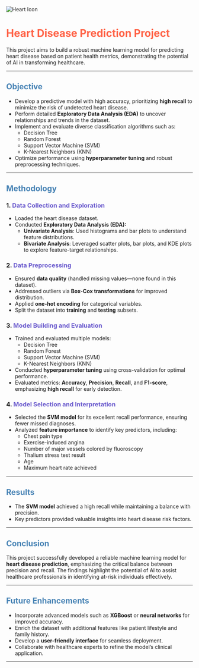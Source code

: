 <img src="https://via.placeholder.com/100x100?text=❤️" alt="Heart Icon" style="display: block; margin: 0 auto;" />

# <span style="color: #FF6347;"><strong>Heart Disease Prediction Project</strong></span>

This project aims to build a robust machine learning model for predicting heart disease based on patient health metrics, demonstrating the potential of AI in transforming healthcare.

---

## <span style="color: #4682B4;"><strong>Objective</strong></span>
- Develop a predictive model with high accuracy, prioritizing **high recall** to minimize the risk of undetected heart disease.
- Perform detailed **Exploratory Data Analysis (EDA)** to uncover relationships and trends in the dataset.
- Implement and evaluate diverse classification algorithms such as:
  - Decision Tree
  - Random Forest
  - Support Vector Machine (SVM)
  - K-Nearest Neighbors (KNN)
- Optimize performance using **hyperparameter tuning** and robust preprocessing techniques.

---

## <span style="color: #4682B4;"><strong>Methodology</strong></span>

### 1. <span style="color: #6A5ACD;"><strong>Data Collection and Exploration</strong></span>
- Loaded the heart disease dataset.
- Conducted **Exploratory Data Analysis (EDA):**
  - **Univariate Analysis**: Used histograms and bar plots to understand feature distributions.
  - **Bivariate Analysis**: Leveraged scatter plots, bar plots, and KDE plots to explore feature-target relationships.

### 2. <span style="color: #6A5ACD;"><strong>Data Preprocessing</strong></span>
- Ensured **data quality** (handled missing values—none found in this dataset).
- Addressed outliers via **Box-Cox transformations** for improved distribution.
- Applied **one-hot encoding** for categorical variables.
- Split the dataset into **training** and **testing** subsets.

### 3. <span style="color: #6A5ACD;"><strong>Model Building and Evaluation</strong></span>
- Trained and evaluated multiple models:
  - Decision Tree
  - Random Forest
  - Support Vector Machine (SVM)
  - K-Nearest Neighbors (KNN)
- Conducted **hyperparameter tuning** using cross-validation for optimal performance.
- Evaluated metrics: **Accuracy**, **Precision**, **Recall**, and **F1-score**, emphasizing **high recall** for early detection.

### 4. <span style="color: #6A5ACD;"><strong>Model Selection and Interpretation</strong></span>
- Selected the **SVM model** for its excellent recall performance, ensuring fewer missed diagnoses.
- Analyzed **feature importance** to identify key predictors, including:
  - Chest pain type
  - Exercise-induced angina
  - Number of major vessels colored by fluoroscopy
  - Thalium stress test result
  - Age
  - Maximum heart rate achieved

---

## <span style="color: #4682B4;"><strong>Results</strong></span>
- The **SVM model** achieved a high recall while maintaining a balance with precision.
- Key predictors provided valuable insights into heart disease risk factors.

---

## <span style="color: #4682B4;"><strong>Conclusion</strong></span>
This project successfully developed a reliable machine learning model for **heart disease prediction**, emphasizing the critical balance between precision and recall. The findings highlight the potential of AI to assist healthcare professionals in identifying at-risk individuals effectively.

---

## <span style="color: #4682B4;"><strong>Future Enhancements</strong></span>
- Incorporate advanced models such as **XGBoost** or **neural networks** for improved accuracy.
- Enrich the dataset with additional features like patient lifestyle and family history.
- Develop a **user-friendly interface** for seamless deployment.
- Collaborate with healthcare experts to refine the model’s clinical application.

---

